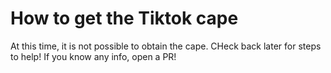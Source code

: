 # How to get the Tiktok cape

At this time, it is not possible to obtain the cape. CHeck back later for steps to help!
If you know any info, open a PR!
